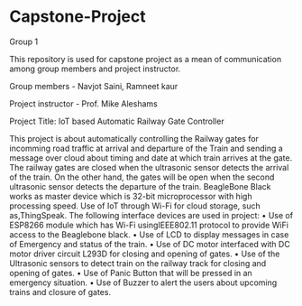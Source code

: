 # Capstone-Project
Group 1

This repository is used for capstone project as a mean of communication among group members and project instructor.

Group members - Navjot Saini, Ramneet kaur

Project instructor - Prof. Mike Aleshams

Project Title: IoT based Automatic Railway Gate Controller

This project is about automatically controlling the Railway gates for incomming road traffic at arrival and departure of the Train and sending a message over cloud about timing and date at which train arrives at the gate. The railway gates are closed when the ultrasonic sensor detects the arrival of the train. On the other hand, the gates will be open when the second ultrasonic sensor detects the departure of the train. BeagleBone Black works as master device which is 32-bit microprocessor with high processing speed. Use of IoT through Wi-Fi for cloud storage, such as,ThingSpeak. The following interface devices are used in project:
•	Use of ESP8266 module which has Wi-Fi usingIEEE802.11 protocol to provide WiFi access to the Beaglebone black.
•	Use of LCD to display messages in case of Emergency and status of the train.
•	Use of DC motor interfaced with DC motor driver circuit L293D for closing and opening of gates.
•	Use of the Ultrasonic sensors to detect train on the railway track for closing and opening of gates.
•	Use of Panic Button that will be pressed in an emergency situation.
•	Use of Buzzer to alert the users about upcoming trains and closure of gates.

